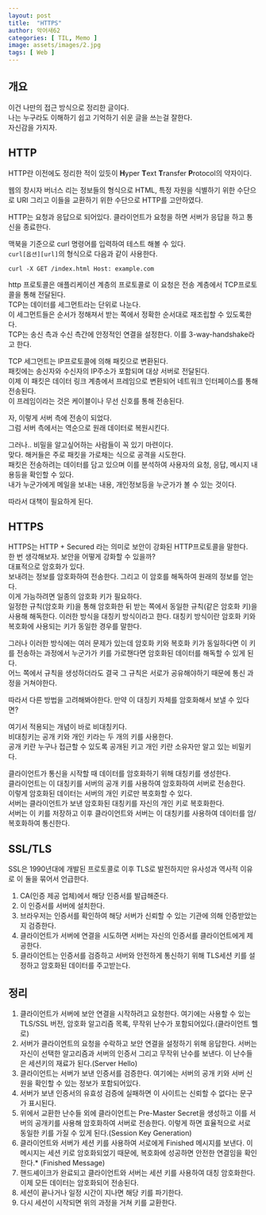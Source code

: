 ```yaml
---
layout: post
title:  "HTTPS"
author: 악어새62
categories: [ TIL, Memo ]
image: assets/images/2.jpg
tags: [ Web ]
---
```

## 개요

이건 나만의 접근 방식으로 정리한 글이다.  
나는 누구라도 이해하기 쉽고 기억하기 쉬운 글을 쓰는걸 잘한다.  
자신감을 가지자.

## HTTP

HTTP란 이전에도 정리한 적이 있듯이 **H**yper **T**ext **T**ransfer **P**rotocol의 약자이다.

웹의 창시자 버너스 리는 정보들의 형식으로 HTML, 특정 자원을 식별하기 위한 수단으로 URI 그리고 이들을 교환하기 위한 수단으로 HTTP를 고안하였다.

HTTP는 요청과 응답으로 되어있다. 클라이언트가 요청을 하면 서버가 응답을 하고 통신을 종료한다.  

맥북을 기준으로 curl 명령어를 입력하여 테스트 해볼 수 있다.  
`curl[옵션][url]`의 형식으로 다음과 같이 사용한다.  
```
curl -X GET /index.html Host: example.com
```

http 프로토콜은 애플리케이션 계층의 프로토콜로 이 요청은 전송 계층에서 TCP프로토콜을 통해 전달된다.  
TCP는 데이터를 세그먼트라는 단위로 나눈다.  
이 세그먼트들은 순서가 정해져서 받는 쪽에서 정확한 순서대로 재조립할 수 있도록한다.  
TCP는 송신 측과 수신 측간에 안정적인 연결을 설정한다. 이를 3-way-handshake라고 한다.

TCP 세그먼트는 IP프로토콜에 의해 패킷으로 변환된다.  
패킷에는 송신자와 수신자의 IP주소가 포함되며 대상 서버로 전달된다.  
이제 이 패킷은 데이터 링크 계층에서 프레임으로 변환되어 네트워크 인터페이스를 통해 전송된다.  
이 프레임이라는 것은 케이블이나 무선 신호를 통해 전송된다.  

자, 이렇게 서버 측에 전송이 되었다.  
그럼 서버 측에서는 역순으로 원래 데이터로 복원시킨다.  

그러나.. 비밀을 알고싶어하는 사람들이 꼭 있기 마련이다.  
맞다. 해커들은 주로 패킷을 가로채는 식으로 공격을 시도한다.  
패킷은 전송하려는 데이터를 담고 있으며 이를 분석하여 사용자의 요청, 응답, 메시지 내용등을 확인할 수 있다.  
내가 누군가에게 메일을 보내는 내용, 개인정보등을 누군가가 볼 수 있는 것이다.

따라서 대책이 필요하게 된다.

## HTTPS

HTTPS는 HTTP + Secured 라는 의미로 보안이 강화된 HTTP프로토콜을 말한다.  
한 번 생각해보자. 보안을 어떻게 강화할 수 있을까?  
대표적으로 암호화가 있다.  
보내려는 정보를 암호화하여 전송한다. 그리고 이 암호를 해독하여 원래의 정보를 얻는다.  
이게 가능하려면 일종의 암호화 키가 필요하다.  
일정한 규칙(암호화 키)을 통해 암호화한 뒤 받는 쪽에서 동일한 규칙(같은 암호화 키)을 사용해 해독한다. 이러한 방식을 대칭키 방식이라고 한다. 대칭키 방식이란 암호화 키와 복호화에 사용되는 키가 동일한 경우를 말한다.

그러나 이러한 방식에는 여러 문제가 있는데 암호화 키와 복호화 키가 동일하다면 이 키를 전송하는 과정에서 누군가가 키를 가로챈다면 암호화된 데이터를 해독할 수 있게 된다.  
어느 쪽에서 규칙을 생성하더라도 결국 그 규칙은 서로가 공유해야하기 때문에 통신 과정을 거쳐야한다.  

따라서 다른 방법을 고려해봐야한다. 
만약 이 대칭키 자체를 암호화해서 보낼 수 있다면?

여기서 적용되는 개념이 바로 비대칭키다.  
비대칭키는 공개 키와 개인 키라는 두 개의 키를 사용한다.  
공개 키란 누구나 접근할 수 있도록 공개된 키고 개인 키란 소유자만 알고 있는 비밀키다.  

클라이언트가 통신을 시작할 때 데이터를 암호화하기 위해 대칭키를 생성한다.  
클라이언트는 이 대칭키를 서버의 공개 키를 사용하여 암호화하여 서버로 전송한다.  
이렇게 암호화된 데이터는 서버의 개인 키로만 복호화할 수 있다.  
서버는 클라이언트가 보낸 암호화된 대칭키를 자신의 개인 키로 복호화한다.  
서버는 이 키를 저장하고 이후 클라이언트와 서버는 이 대칭키를 사용하여 데이터를 암/복호화하여 통신한다.

## SSL/TLS

SSL은 1990년대에 개발된 프로토콜로 이후 TLS로 발전하지만 유사성과 역사적 이유로 이 둘을 묶어서 언급한다.  

1. CA(인증 제공 업체)에서 해당 인증서를 발급해준다.  
2. 이 인증서를 서버에 설치한다.    
3. 브라우저는 인증서를 확인하여 해당 서버가 신뢰할 수 있는 기관에 의해 인증받았는지 검증한다.
4. 클라이언트가 서버에 연결을 시도하면 서버는 자신의 인증서를 클라이언트에게 제공한다.
5. 클라이언트는 인증서를 검증하고 서버와 안전하게 통신하기 위해 TLS세션 키를 설정하고 암호화된 데이터를 주고받는다.


## 정리

1. 클라이언트가 서버에 보안 연결을 시작하려고 요청한다. 여기에는 사용할 수 있는 TLS/SSL 버전, 암호화 알고리즘 목록, 무작위 난수가 포함되어있다.(클라이언트 헬로)
2. 서버가 클라이언트의 요청을 수락하고 보안 연결을 설정하기 위해 응답한다. 서버는 자신이 선택한 알고리즘과 서버의 인증서 그리고 무작위 난수를 보낸다. 이 난수들은 세션키의 재료가 된다.(Server Hello)
3. 클라이언트는 서버가 보낸 인증서를 검증한다. 여기에는 서버의 공개 키와 서버 신원을 확인할 수 있는 정보가 포함되어있다.
4. 서버가 보낸 인증서의 유효성 검증에 실패하면 이 사이트는 신뢰할 수 없다는 문구가 표시된다.
5. 위에서 교환한 난수들 외에 클라이언트는 Pre-Master Secret을 생성하고 이를 서버의 공개키를 사용해 암호화하여 서버로 전송한다. 이렇게 하면 효율적으로 서로 동일한 키를 가질 수 있게 된다.(Session Key Generation)
6. 클라이언트와 서버가 세션 키를 사용하여 서로에게 Finished 메시지를 보낸다. 이 메시지는 세션 키로 암호화되었기 때문에, 복호화에 성공하면 안전한 연결임을 확인한다.*
(Finished Message)
8. 핸드셰이크가 완료되고 클라이언트와 서버는 세션 키를 사용하여 대칭 암호화한다. 이제 모든 데이터는 암호화되어 전송된다.
9. 세션이 끝나거나 일정 시간이 지나면 해당 키를 파기한다.
10. 다시 세션이 시작되면 위의 과정을 거쳐 키를 교환한다.